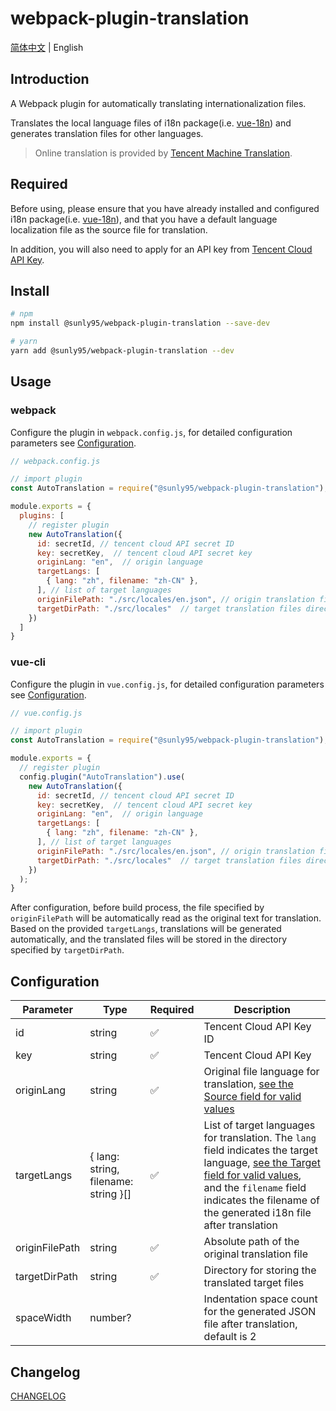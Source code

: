 # webpack-plugin-translation

[简体中文](./README.md) | English

## Introduction

A Webpack plugin for automatically translating internationalization files.

Translates the local language files of i18n package(i.e. [vue-18n](https://kazupon.github.io/vue-i18n/)) and generates translation files for other languages.

> Online translation is provided by [Tencent Machine Translation](https://cloud.tencent.com/document/api/551/15619).

## Required

Before using, please ensure that you have already installed and configured i18n package(i.e. [vue-18n](https://kazupon.github.io/vue-i18n/)), and that you have a default language localization file as the source file for translation.

In addition, you will also need to apply for an API key from [Tencent Cloud API Key](https://console.cloud.tencent.com/capi).

## Install

```bash
# npm
npm install @sunly95/webpack-plugin-translation --save-dev

# yarn
yarn add @sunly95/webpack-plugin-translation --dev
```

## Usage

### webpack

Configure the plugin in `webpack.config.js`, for detailed configuration parameters see [Configuration](#Configuration).

```js
// webpack.config.js

// import plugin
const AutoTranslation = require("@sunly95/webpack-plugin-translation");

module.exports = {
  plugins: [
    // register plugin
    new AutoTranslation({
      id: secretId, // tencent cloud API secret ID
      key: secretKey,  // tencent cloud API secret key
      originLang: "en",  // origin language
      targetLangs: [
        { lang: "zh", filename: "zh-CN" },
      ], // list of target languages
      originFilePath: "./src/locales/en.json", // origin translation file
      targetDirPath: "./src/locales"  // target translation files directory
    })
  ]
}
```

### vue-cli

Configure the plugin in `vue.config.js`, for detailed configuration parameters see [Configuration](#Configuration).

```js
// vue.config.js

// import plugin
const AutoTranslation = require("@sunly95/webpack-plugin-translation");

module.exports = {
  // register plugin
  config.plugin("AutoTranslation").use(
    new AutoTranslation({
      id: secretId, // tencent cloud API secret ID
      key: secretKey,  // tencent cloud API secret key
      originLang: "en",  // origin language
      targetLangs: [
        { lang: "zh", filename: "zh-CN" },
      ], // list of target languages
      originFilePath: "./src/locales/en.json", // origin translation file
      targetDirPath: "./src/locales"  // target translation files directory
    })
  );
}
```

After configuration, before build process, the file specified by `originFilePath` will be automatically read as the original text for translation. Based on the provided `targetLangs`, translations will be generated automatically, and the translated files will be stored in the directory specified by `targetDirPath`.

## Configuration

| Parameter      | Type                                 | Required | Description                                                                                                                                                                                                                                                                       |
| -------------- | ------------------------------------ | -------- | --------------------------------------------------------------------------------------------------------------------------------------------------------------------------------------------------------------------------------------------------------------------------------- |
| id             | string                               | ✅        | Tencent Cloud API Key ID                                                                                                                                                                                                                                                          |
| key            | string                               | ✅        | Tencent Cloud API Key                                                                                                                                                                                                                                                             |
| originLang     | string                               | ✅        | Original file language for translation, [see the Source field for valid values](https://cloud.tencent.com/document/api/551/15619)                                                                                                                                                 |
| targetLangs    | { lang: string, filename: string }[] | ✅        | List of target languages for translation. The `lang` field indicates the target language, [see the Target field for valid values](https://cloud.tencent.com/document/api/551/15619), and the `filename` field indicates the filename of the generated i18n file after translation |
| originFilePath | string                               | ✅        | Absolute path of the original translation file                                                                                                                                                                                                                                    |
| targetDirPath  | string                               | ✅        | Directory for storing the translated target files                                                                                                                                                                                                                                 |
| spaceWidth     | number?                              |          | Indentation space count for the generated JSON file after translation, default is 2                                                                                                                                                                                               |

## Changelog

[CHANGELOG](./CHANGELOG.md)
